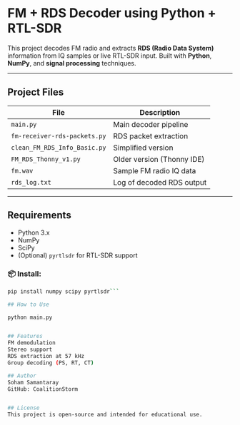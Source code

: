 # FM + RDS Decoder using Python + RTL-SDR

This project decodes FM radio and extracts **RDS (Radio Data System)** information from IQ samples or live RTL-SDR input. Built with **Python**, **NumPy**, and **signal processing** techniques.

---

## Project Files

| File | Description |
|------|-------------|
| `main.py` | Main decoder pipeline |
| `fm-receiver-rds-packets.py` | RDS packet extraction |
| `clean_FM_RDS_Info_Basic.py` | Simplified version |
| `FM_RDS_Thonny_v1.py` | Older version (Thonny IDE) |
| `fm.wav` | Sample FM radio IQ data |
| `rds_log.txt` | Log of decoded RDS output |

---

## Requirements

- Python 3.x
- NumPy
- SciPy
- (Optional) `pyrtlsdr` for RTL-SDR support

### 📦 Install:

```bash
pip install numpy scipy pyrtlsdr```

## How to Use

python main.py


## Features
FM demodulation
Stereo support
RDS extraction at 57 kHz
Group decoding (PS, RT, CT)

## Author
Soham Samantaray
GitHub: CoalitionStorm


## License
This project is open-source and intended for educational use.
